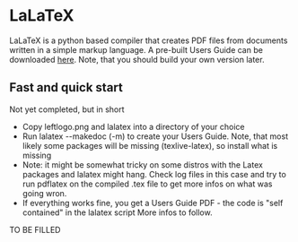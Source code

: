# LaLaTeX
LaLaTeX is a python based compiler that creates PDF files from documents written in a simple markup language.
A pre-built Users Guide can be downloaded [here](https://www.dropbox.com/s/7qry47nmfsgpphs/LaLaTeX_Users_Guide-v0.6.0.pdf?dl=0). Note, that you should build your own version later.

## Fast and quick start
Not yet completed, but in short
* Copy leftlogo.png and lalatex into a directory of your choice
* Run lalatex --makedoc (-m) to create your Users Guide. Note, that most likely some packages will be missing (texlive-latex), so install what is missing
* Note: it might be somewhat tricky on some distros with the Latex packages and lalatex might hang. Check log files in this case and try to run pdflatex on the compiled .tex file to get more infos on what was going wron.
* If everything works fine, you get a Users Guide PDF - the code is "self contained" in the lalatex script
More infos to follow.


TO BE FILLED
